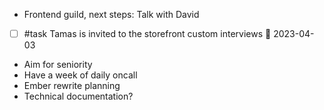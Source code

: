 * Frontend guild, next steps: Talk with David
* [ ] #task Tamas is invited to the storefront custom interviews 📅 2023-04-03
* Aim for seniority
*  Have a week of daily oncall 
* Ember rewrite planning
* Technical documentation?